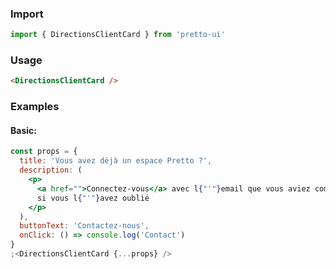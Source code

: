 ### Import

```js static
import { DirectionsClientCard } from 'pretto-ui'
```

### Usage

```html
<DirectionsClientCard />
```

### Examples

#### Basic:

```jsx
const props = {
  title: 'Vous avez déjà un espace Pretto ?',
  description: (
    <p>
      <a href="">Connectez-vous</a> avec l{"'"}email que vous aviez communiqué à Pretto, ou contactez votre conseiller
      si vous l{"'"}avez oublié
    </p>
  ),
  buttonText: 'Contactez-nous',
  onClick: () => console.log('Contact')
}
;<DirectionsClientCard {...props} />
```
